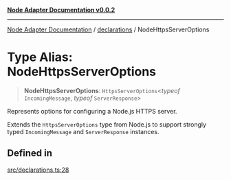 [**Node Adapter Documentation v0.0.2**](../../README.md)

***

[Node Adapter Documentation](../../modules.md) / [declarations](../README.md) / NodeHttpsServerOptions

# Type Alias: NodeHttpsServerOptions

> **NodeHttpsServerOptions**: `HttpsServerOptions`\<*typeof* `IncomingMessage`, *typeof* `ServerResponse`\>

Represents options for configuring a Node.js HTTPS server.

Extends the `HttpsServerOptions` type from Node.js to support strongly typed
`IncomingMessage` and `ServerResponse` instances.

## Defined in

[src/declarations.ts:28](https://github.com/stonemjs/node-http-adapter/blob/c40d3860d098a79d7e93912b877b62d235dc0a99/src/declarations.ts#L28)
